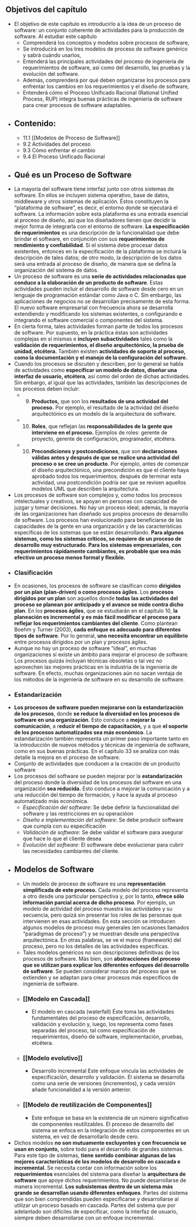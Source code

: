 ## Objetivos del capítulo
- El objetivo de este capítulo es introducirlo a la idea de un proceso de software: un conjunto coherente de actividades para la producción de software. Al estudiar este capítulo
	- Comprenderá los conceptos y modelos sobre procesos de software,
	- Se introducirá en los tres modelos de proceso de software genérico y sabrá cuándo usarlos,
	- Entenderá las principales actividades del proceso de ingeniería de requerimientos de software, así como del desarrollo, las pruebas y la evolución del software.
	- Además, comprenderá por qué deben organizarse los procesos para enfrentar los cambios en los requerimientos y el diseño de software,
	- Entenderá cómo el Proceso Unificado Racional (Rational Unified Process, RUP) integra buenas prácticas de ingeniería de software para crear procesos de software adaptables.
- ## Contenido:
	- 11.1 [[Modelos de Proceso de Software]]
	- 9.2 Actividades del proceso
	- 9.3 Cómo enfrentar el cambio
	- 9.4 El Proceso Unificado Racional
- ## Qué es un Proceso de Software
- La mayoría del software tiene interfaz junto con otros sistemas de software. En ellos se incluyen sistema operativo, base de datos, middleware y otros sistemas de aplicación. Éstos constituyen la “plataforma de software”, es decir, el entorno donde se ejecutará el software. La información sobre esta plataforma es una entrada esencial al proceso de diseño, así que los diseñadores tienen que decidir la mejor forma de integrarla con el entorno de software. **La especificación de requerimientos** es una descripción de la funcionalidad que debe brindar el software, en conjunción con sus **requerimientos de rendimiento y confiabilidad**. Si el sistema debe procesar datos existentes, entonces en la especificación de la plataforma se incluirá la descripción de tales datos; de otro modo, la descripción de los datos será una entrada al  proceso de diseño, de manera que se defina la organización del sistema de datos.
- Un proceso de software es una **serie de actividades relacionadas que conduce a la elaboración de un producto de software**. Estas actividades pueden incluir el desarrollo de software desde cero en un lenguaje de programación estándar como Java o C. Sin embargo, las aplicaciones de negocios no se desarrollan precisamente de esta forma. El nuevo software empresarial con frecuencia ahora se desarrolla extendiendo y modificando los sistemas existentes, o configurando e integrando el software comercial o componentes del sistema.
- En cierta forma, tales actividades forman parte de todos los procesos de software. Por supuesto, en la práctica éstas son actividades complejas en sí mismas e **incluyen subactividades** tales como la **validación de requerimientos, el diseño arquitectónico, la prueba de unidad, etcétera.** También existen **actividades de soporte al proceso, como la documentación y el manejo de la configuración del software.**
- Cuando los procesos se discuten y describen, por lo general se habla de actividades como **especificar un modelo de datos, diseñar una interfaz de usuario, etcétera**, así como del orden de dichas 
   actividades. Sin embargo, al igual que las actividades, también las descripciones de los procesos deben incluir:
	- 9. **Productos,** que son los **resultados de una actividad del proceso.** Por ejemplo, el resultado de la actividad del diseño arquitectónico es un modelo de la arquitectura de software.
	- 10. **Roles**, que reflejan las **responsabilidades de la gente que interviene en el proceso.** Ejemplos de roles: gerente de proyecto, gerente de configuración, programador, etcétera.
	- 10. **Precondiciones y postcondiciones**, que son **declaraciones válidas antes y después de que se realice una actividad del proceso o se cree un producto**. Por ejemplo, antes de comenzar el diseño arquitectónico, una precondición es que el cliente haya aprobado todos los requerimientos; después de terminar esta actividad, una postcondición podría ser que se revisen aquellos modelos UML que describen la arquitectura.
- Los procesos de software son complejos y, como todos los procesos intelectuales y creativos, se apoyan en personas con capacidad de juzgar y tomar decisiones. No hay un proceso ideal; además, la mayoría de las organizaciones han diseñado sus propios procesos de desarrollo de software. Los procesos han evolucionado para beneficiarse de las capacidades de la gente en una organización y de las características específicas de los sistemas que se están desarrollando. **Para algunos sistemas, como los sistemas críticos, se requiere de un proceso de desarrollo muy estructurado. Para los sistemas empresariales, con requerimientos rápidamente cambiantes, es probable que sea más efectivo un proceso menos formal y flexible.**
- ### Clasificación
- En ocasiones, los procesos de software se clasifican como **dirigidos por un plan (plan-driven) o como procesos ágiles**. Los **procesos dirigidos por un plan** son aquellos donde **todas las actividades del proceso se planean por anticipado y el avance se mide contra dicho plan**. En los **procesos ágiles**, que se estudiarán en el capítulo 10, **la planeación es incremental y es más fácil modificar el proceso para reflejar los requerimientos cambiantes del cliente**. Como plantean Boehm y Turner (2003), **cada enfoque es adecuado para diferentes tipos de software**. Por lo general, **uno necesita encontrar un equilibrio** entre  procesos dirigidos por un plan y procesos ágiles.
- Aunque no hay un proceso de software “ideal”, en muchas organizaciones sí existe  un ámbito para mejorar el proceso de software. Los procesos quizás incluyan técnicas  obsoletas o tal vez no aprovechen las mejores prácticas en la industria de la ingeniería de  software. En efecto, muchas organizaciones aún no sacan ventaja de los métodos de la   ingeniería de software en su desarrollo de software.
- ### Estandarización
- **Los procesos de software pueden mejorarse con la estandarización de los procesos**, donde **se reduce la diversidad en los procesos de software en una organización**. Esto conduce a **mejorar la comunicación**, a r**educir el tiempo de capacitación,** y a que **el soporte de los procesos automatizados sea más económico**. La estandarización también representa un primer paso importante tanto en la introducción de nuevos métodos y técnicas de ingeniería de software, como en sus buenas prácticas. En el capítulo 33 se analiza con más detalle la mejora en el proceso de software.
- Conjunto de actividades que conducen a la creación de un producto software
- Los procesos del software se pueden mejorar por la **estandarización** del proceso donde la diversidad de los procesos del software en una organización **sea reducida.**   Esto conduce a mejorar la comunicación y a una reducción del tiempo de formación, y hace la ayuda al proceso automatizado más económica.
	- *Especificación del software*: Se debe definir la funcionalidad del software y las restricciones en su operacióon
	- *Diseño e implementación del software*: Se debe producir software que cumpla con su especificación
	- *Validación de software*: Se debe validar el software para asegurar que hace lo que el cliente desea
	- *Evolución del software*: El softwware debe evolucionar para cubrir las necesidades cambiantes del cliente.
- ## Modelos de Software
	- Un modelo de proceso de software es una **representación simplificada de este proceso.** Cada modelo del proceso representa a otro desde una particular perspectiva y, por lo tanto, **ofrece sólo información parcial acerca de dicho proceso**. Por ejemplo, un modelo de actividad del proceso muestra las actividades y su secuencia, pero quizá sin presentar los roles de las personas que intervienen en esas actividades. En esta sección se introducen algunos modelos de proceso muy generales (en ocasiones llamados “paradigmas de proceso”) y se muestran desde una perspectiva arquitectónica. En otras palabras, se ve el marco (framework) del proceso, pero no los  detalles de las actividades específicas.
	- Tales modelos genéricos no son descripciones definitivas de los procesos de software. Más bien, son **abstracciones del proceso que se utilizan para explicar los diferentes enfoques del desarrollo de software**. Se pueden considerar marcos del proceso que se extienden y se adaptan para crear procesos más específicos de ingeniería de software.
	- ### [[Modelo en Cascada]]
		- El modelo en cascada (waterfall) Éste toma las actividades fundamentales del proceso de especificación, desarrollo, validación y evolución y, luego, los representa como fases separadas del proceso, tal como especificación de requerimientos, diseño de software, implementación, pruebas, etcétera.
	- ### [[Modelo evolutivo]]
		- Desarrollo incremental Este enfoque vincula las actividades de especificación, desarrollo y validación. El sistema se desarrolla como una serie de versiones (incrementos), y cada versión añade funcionalidad a la versión anterior.
	- ### [[Modelo de reutilización de Componentes]]
		- Este enfoque se basa en la existencia de un número significativo de componentes reutilizables. El proceso de desarrollo del sistema se enfoca en la integración de estos componentes en un sistema, en vez de desarrollarlo desde cero.
- Dichos modelos **no son mutuamente excluyentes y con frecuencia se usan en conjunto,** sobre todo para el desarrollo de grandes sistemas. Para este tipo de sistemas, **tiene sentido combinar algunas de las mejores características de los modelos de desarrollo en cascada e incremental**. Se necesita contar con información sobre los **requerimientos** esenciales del sistema para diseñar la **arquitectura de software** que apoye dichos requerimientos. No puede desarrollarse de manera incremental. **Los subsistemas dentro de un sistema más grande se desarrollan usando diferentes enfoques**. Partes del sistema que son bien comprendidas pueden especificarse y desarrollarse al utilizar un proceso basado en cascada. Partes del sistema que por adelantado son difíciles de especificar, como la interfaz de usuario, siempre deben desarrollarse con un enfoque incremental.